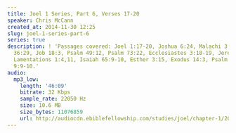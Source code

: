 ```yaml
---
title: Joel 1 Series, Part 6, Verses 17-20
speaker: Chris McCann
created_at: 2014-11-30 12:25
slug: joel-1-series-part-6
series: true
description: ! 'Passages covered: Joel 1:17-20, Joshua 6:24, Malachi 3:8-10, Ezekiel
  36:29, Job 18:3, Psalm 49:12, Psalm 73:22, Ecclesiastes 3:18-19, Jeremiah 21:5-6,
  Lamentations 1:4,11, Isaiah 65:9-10, Esther 3:15, Exodus 14:3, Psalm 74:1-4,7, Jeremiah
  9:9-10.'
audio:
  mp3_low:
    length: '46:09'
    bitrate: 32 Kbps
    sample_rate: 22050 Hz
    size: 10.6 MB
    size_bytes: 11076859
    url: http://audiocdn.ebiblefellowship.com/studies/joel/chapter-1/2014.11.30_McCann_-_Joel_1_Series_Part_6.mp3
---
```

